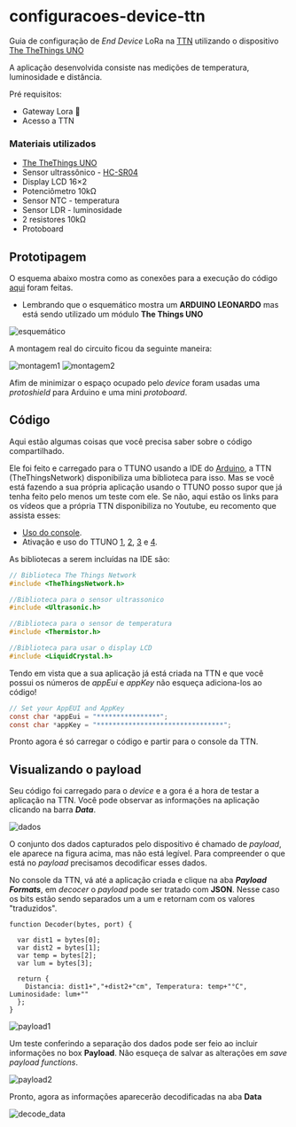# configuracoes-device-ttn

Guia de configuração de *End Device* LoRa na [TTN](https://www.thethingsnetwork.org/) utilizando o dispositivo [The TheThings UNO](https://www.thethingsnetwork.org/marketplace/product/the-things-uno)

A aplicação desenvolvida consiste nas medições de temperatura, luminosidade e distância. 

Pré requisitos:
- Gateway Lora :satellite:
- Acesso a TTN

### Materiais utilizados

* [The TheThings UNO](https://www.thethingsnetwork.org/marketplace/product/the-things-uno)
* Sensor ultrassônico - [HC-SR04](https://www.filipeflop.com/blog/sensor-ultrassonico-hc-sr04-ao-arduino/)
* Display LCD 16×2
* Potenciômetro 10kΩ
* Sensor NTC - temperatura
* Sensor LDR - luminosidade
* 2 resistores 10kΩ
* Protoboard

## Prototipagem

O esquema abaixo mostra como as conexões para a execução do código [aqui](https://github.com/mftutui/configuracoes-device-ttn/blob/master/aplication.ino) foram feitas.
* Lembrando que o esquemático mostra um **ARDUINO LEONARDO** mas está sendo utilizado um módulo **The Things UNO**

![esquemático](https://github.com/mftutui/configuracoes-device-ttn/blob/master/device_v1.png)

A montagem real do circuito ficou da seguinte maneira:

![montagem1](https://github.com/mftutui/configuracoes-device-ttn/blob/master/montagem1.JPG)
![montagem2](https://github.com/mftutui/configuracoes-device-ttn/blob/master/montagem2.JPG)

Afim de minimizar o espaço ocupado pelo *device* foram usadas uma *protoshield* para Arduino e uma mini *protoboard*.

## Código

Aqui estão algumas coisas que você precisa saber sobre o código compartilhado.

Ele foi feito e carregado para o TTUNO usando a IDE do [Arduino](https://www.arduino.cc/), a TTN (TheThingsNetwork) disponibiliza uma biblioteca para isso.
Mas se você está fazendo a sua própria aplicação usando o TTUNO posso supor que já tenha feito pelo menos um teste com ele.
Se não, aqui estão os links para os vídeos que a própria TTN disponibiliza no Youtube, eu recomento que assista esses:
- [Uso do console](https://www.youtube.com/watch?v=JrNjY-pGuno).
- Ativação e uso do TTUNO [1](https://www.youtube.com/watch?v=kqI78zkhaFQ), [2](https://www.youtube.com/watch?v=28Fh5OF8ev0), [3](https://www.youtube.com/watch?v=-VaW9bBVrYM) e [4](https://www.youtube.com/watch?v=VXNfNDcFU2c).

As bibliotecas a serem incluídas na IDE são:
```c
// Biblioteca The Things Network
#include <TheThingsNetwork.h>

//Biblioteca para o sensor ultrassonico
#include <Ultrasonic.h>

//Biblioteca para o sensor de temperatura
#include <Thermistor.h>

//Biblioteca para usar o display LCD
#include <LiquidCrystal.h>

```

Tendo em vista que a sua aplicação já está criada na TTN e que você possui os números de *appEui* e *appKey* não esqueça adiciona-los ao código!

```c
// Set your AppEUI and AppKey
const char *appEui = "****************";
const char *appKey = "********************************";

```

Pronto agora é só carregar o código e partir para o console da TTN.

## Visualizando o payload

Seu código foi carregado para o *device* e a gora é a hora de testar a aplicação na TTN. Você pode observar as informações na aplicação clicando na barra ***Data***.

![dados](https://github.com/mftutui/configuracoes-device-ttn/blob/master/dados.png)

O conjunto dos dados capturados pelo dispositivo é chamado de *payload*, ele aparece na figura acima, mas não está legível. Para compreender o que está no *payload* precisamos decodificar esses dados.

No console da TTN, vá até a aplicação criada e clique na aba ***Payload Formats***, em *decocer* o *payload* pode ser tratado com **JSON**. Nesse caso os bits estão sendo separados um a um e retornam com os valores "traduzidos".

```
function Decoder(bytes, port) {

  var dist1 = bytes[0];
  var dist2 = bytes[1];
  var temp = bytes[2];
  var lum = bytes[3];

  return {
    Distancia: dist1+","+dist2+"cm", Temperatura: temp+"°C", Luminosidade: lum+""
  };
}
```

![payload1](https://github.com/mftutui/configuracoes-device-ttn/blob/master/payload1.png)

Um teste conferindo a separação dos dados pode ser feio ao incluir informações no box **Payload**. Não esqueça de salvar as alterações em  *save payload functions*.

![payload2](https://github.com/mftutui/configuracoes-device-ttn/blob/master/payload2.png)

Pronto, agora as informações aparecerão decodificadas na aba **Data**

![decode_data](https://github.com/mftutui/configuracoes-device-ttn/blob/master/decode_data.png)
